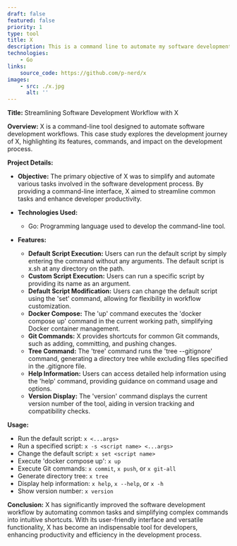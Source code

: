 ```yaml
---
draft: false
featured: false
priority: 1
type: tool
title: X
description: This is a command line to automate my software development workflow
technologies:
    - Go
links:
    source_code: https://github.com/p-nerd/x
images:
    - src: ./x.jpg
      alt: ''
---
```


**Title:** Streamlining Software Development Workflow with X

**Overview:**
X is a command-line tool designed to automate software development workflows. This case study explores the development journey of X, highlighting its features, commands, and impact on the development process.

**Project Details:**

-   **Objective:**
    The primary objective of X was to simplify and automate various tasks involved in the software development process. By providing a command-line interface, X aimed to streamline common tasks and enhance developer productivity.

-   **Technologies Used:**

    -   Go: Programming language used to develop the command-line tool.

-   **Features:**
    -   **Default Script Execution:** Users can run the default script by simply entering the command without any arguments. The default script is x.sh at any directory on the path.
    -   **Custom Script Execution:** Users can run a specific script by providing its name as an argument.
    -   **Default Script Modification:** Users can change the default script using the 'set' command, allowing for flexibility in workflow customization.
    -   **Docker Compose:** The 'up' command executes the 'docker compose up' command in the current working path, simplifying Docker container management.
    -   **Git Commands:** X provides shortcuts for common Git commands, such as adding, committing, and pushing changes.
    -   **Tree Command:** The 'tree' command runs the 'tree --gitignore' command, generating a directory tree while excluding files specified in the .gitignore file.
    -   **Help Information:** Users can access detailed help information using the 'help' command, providing guidance on command usage and options.
    -   **Version Display:** The 'version' command displays the current version number of the tool, aiding in version tracking and compatibility checks.

**Usage:**

-   Run the default script: `x <...args>`
-   Run a specified script: `x -s <script name> <...args>`
-   Change the default script: `x set <script name>`
-   Execute 'docker compose up': `x up`
-   Execute Git commands: `x commit`, `x push`, or `x git-all`
-   Generate directory tree: `x tree`
-   Display help information: `x help`, `x --help`, or `x -h`
-   Show version number: `x version`

**Conclusion:**
X has significantly improved the software development workflow by automating common tasks and simplifying complex commands into intuitive shortcuts. With its user-friendly interface and versatile functionality, X has become an indispensable tool for developers, enhancing productivity and efficiency in the development process.
